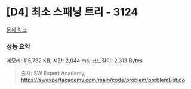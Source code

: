 # [D4] 최소 스패닝 트리 - 3124 

[문제 링크](https://swexpertacademy.com/main/code/problem/problemDetail.do?contestProbId=AV_mSnmKUckDFAWb) 

### 성능 요약

메모리: 115,732 KB, 시간: 2,044 ms, 코드길이: 2,313 Bytes



> 출처: SW Expert Academy, https://swexpertacademy.com/main/code/problem/problemList.do